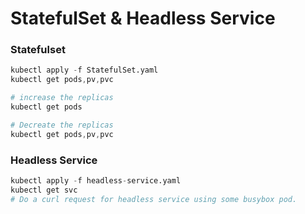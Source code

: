 # StatefulSet & Headless Service

### Statefulset
```s
kubectl apply -f StatefulSet.yaml
kubectl get pods,pv,pvc

# increase the replicas
kubectl get pods

# Decreate the replicas
kubectl get pods,pv,pvc
```

### Headless Service
```s
kubectl apply -f headless-service.yaml
kubectl get svc
# Do a curl request for headless service using some busybox pod.
```